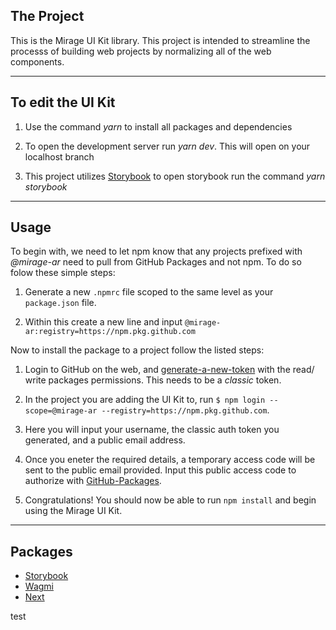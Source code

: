 ## The Project

This is the Mirage UI Kit library. This project is intended to streamline the processs of building web projects by normalizing all of the web components.

- - - - 
## To edit the UI Kit

1. Use the command _yarn_ to install all packages and dependencies

2. To open the development server run _yarn dev_. This will open on your localhost branch

3. This project utilizes [Storybook](https://storybook.js.org/) to open storybook run the command _yarn storybook_

- - - -

## Usage

To begin with, we need to let npm know that any projects prefixed with _@mirage-ar_ need to pull from GitHub Packages and not npm. To do so folow these simple steps:

1. Generate a new `.npmrc` file scoped to the same level as your `package.json` file.

2. Within this create a new line and input `@mirage-ar:registry=https://npm.pkg.github.com`

Now to install the package to a project follow the listed steps:

1. Login to GitHub on the web, and [generate-a-new-token](https://docs.github.com/en/enterprise-server@3.4/authentication/keeping-your-account-and-data-secure/creating-a-personal-access-token) with the read/ write packages permissions. This needs to be a _classic_ token.

2. In the project you are adding the UI Kit to, run `$ npm login --scope=@mirage-ar --registry=https://npm.pkg.github.com`.

3. Here you will input your username, the classic auth token you generated, and a public email address.

4. Once you eneter the required details, a temporary access code will be sent to the public email provided. Input this public access code to authorize with [GitHub-Packages](https://docs.github.com/en/packages/working-with-a-github-packages-registry/working-with-the-npm-registry#authenticating-to-github-packages).

5. Congratulations! You should now be able to run `npm install` and begin using the Mirage UI Kit.

- - - - 
## Packages

* [Storybook](https://storybook.js.org/ "Storybook")
* [Wagmi](https://wagmi.sh/ "Wagmi")
* [Next](https://nextjs.org/ "Next")


test